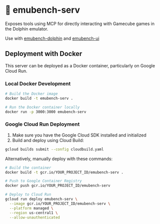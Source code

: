 # 🛜 emubench-serv

Exposes tools using MCP for directly interacting with Gamecube games in the Dolphin emulator.

Use with [emubench-dolphin](https://github.com/dwilliams27/emubench-dolphin) and [emubench-ui](https://github.com/dwilliams27/emubench-ui)

## Deployment with Docker

This server can be deployed as a Docker container, particularly on Google Cloud Run.

### Local Docker Development

```bash
# Build the Docker image
docker build -t emubench-serv .

# Run the Docker container locally
docker run -p 3000:3000 emubench-serv
```

### Google Cloud Run Deployment

1. Make sure you have the Google Cloud SDK installed and initialized
2. Build and deploy using Cloud Build:

```bash
gcloud builds submit --config cloudbuild.yaml
```

Alternatively, manually deploy with these commands:

```bash
# Build the container
docker build -t gcr.io/YOUR_PROJECT_ID/emubench-serv .

# Push to Google Container Registry
docker push gcr.io/YOUR_PROJECT_ID/emubench-serv

# Deploy to Cloud Run
gcloud run deploy emubench-serv \
  --image gcr.io/YOUR_PROJECT_ID/emubench-serv \
  --platform managed \
  --region us-central1 \
  --allow-unauthenticated
```
